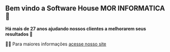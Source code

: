 ## Bem vindo a Software House MOR INFORMATICA👋


**Há mais de 27 anos ajudando nossos clientes a melhorarem seus resultados 🚀**

🙋‍♀️ Para maiores informações  [acesse nosso site](https://docs.github.com/github/writing-on-github/getting-started-with-writing-and-formatting-on-github/basic-writing-and-formatting-syntax)


